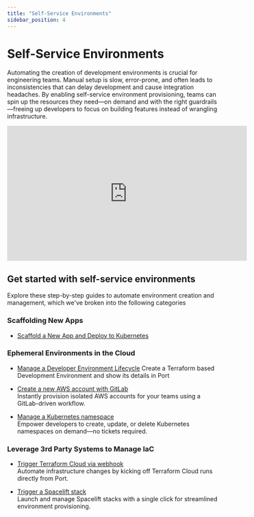 ```yaml
---
title: "Self-Service Environments"
sidebar_position: 4
---
```


# Self-Service Environments

Automating the creation of development environments is crucial for engineering teams. Manual setup is slow, error-prone, and often leads to inconsistencies that can delay development and cause integration headaches. By enabling self-service environment provisioning, teams can spin up the resources they need—on demand and with the right guardrails—freeing up developers to focus on building features instead of wrangling infrastructure.

<iframe
  width="560"
  height="315"
  src="https://www.youtube.com/embed/1OLXdVAmee4?si=-Wtb-Y5KWkKRECrA"
  title="Self-Service Environments with Port"
  frameborder="0"
  allow="accelerometer; autoplay; clipboard-write; encrypted-media; gyroscope; picture-in-picture"
  allowfullscreen
></iframe>

## Get started with self-service environments 

Explore these step-by-step guides to automate environment creation and management, which we've broken into the following categories

### Scaffolding New Apps

- [Scaffold a New App and Deploy to Kubernetes](/guides/all/create-eks-cluster-and-deploy-app/#scaffolding-a-nodejs-app)

### Ephemeral Environments in the Cloud

- [Manage a Developer Environment Lifecycle](/guides/all/create-dev-env/)
  Create a Terraform based Development Environment and show its details in Port

- [Create a new AWS account with GitLab](/guides/all/create-new-aws-account-gitlab)  
  Instantly provision isolated AWS accounts for your teams using a GitLab-driven workflow.

- [Manage a Kubernetes namespace](/guides/all/manage-kubernetes-namespaces)  
  Empower developers to create, update, or delete Kubernetes namespaces on demand—no tickets required.

### Leverage 3rd Party Systems to Manage IaC

- [Trigger Terraform Cloud via webhook](/actions-and-automations/setup-backend/webhook/terraform-cloud)  
  Automate infrastructure changes by kicking off Terraform Cloud runs directly from Port.

- [Trigger a Spacelift stack](/guides/all/trigger-spacelift-stack)  
  Launch and manage Spacelift stacks with a single click for streamlined environment provisioning.
